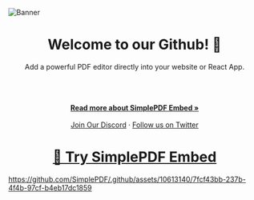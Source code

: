 ![Banner](https://cdn.simplepdf.eu/simple-pdf/assets/simplepdf-github.png)
<h1 align="center">Welcome to our Github! 👋</h1>
<div align="center">
Add a powerful PDF editor directly into your website or React App.
</div>
</br>
</br>
<p align="center">
<br />
<a href="https://simplepdf.eu/embed" rel="dofollow"><strong>Read more about SimplePDF Embed »</strong></a>
<br />
<br/>
<a href="https://discord.gg/TvRFMCTN">Join Our Discord</a>
  ·
<a href="https://twitter.com/simple_pdf">Follow us on Twitter</a>
</p>

<h1 style="text-align:center"><a href="https://simplePDF.github.io" target="_blank">🔗 Try SimplePDF Embed</a></h1>

https://github.com/SimplePDF/.github/assets/10613140/7fcf43bb-237b-4f4b-97cf-b4eb17dc1859

